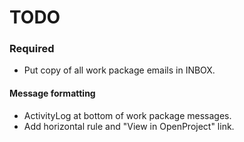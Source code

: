 TODO
====

### Required

* Put copy of all work package emails in INBOX.

#### Message formatting

* ActivityLog at bottom of work package messages.
* Add horizontal rule and "View in OpenProject" link.

